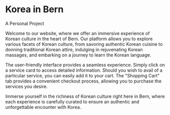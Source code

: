 # Korea in Bern 
A Personal Project

Welcome to our website, where we offer an immersive experience of Korean culture in the heart of Bern. Our platform allows you to explore various facets of Korean culture, from savoring authentic Korean cuisine to donning traditional Korean attire, indulging in rejuvenating Korean massages, and embarking on a journey to learn the Korean language.

The user-friendly interface provides a seamless experience. Simply click on a service card to access detailed information. Should you wish to avail of a particular service, you can easily add it to your cart. The "Shopping Cart" tab provides a convenient checkout process, allowing you to purchase the services you desire.

Immerse yourself in the richness of Korean culture right here in Bern, where each experience is carefully curated to ensure an authentic and unforgettable encounter with Korea.
